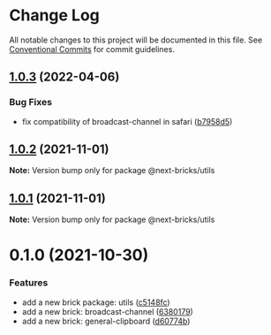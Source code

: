 # Change Log

All notable changes to this project will be documented in this file.
See [Conventional Commits](https://conventionalcommits.org) for commit guidelines.

## [1.0.3](https://github.com/easyops-cn/next-basics/compare/@next-bricks/utils@1.0.2...@next-bricks/utils@1.0.3) (2022-04-06)


### Bug Fixes

* fix compatibility of broadcast-channel in safari ([b7958d5](https://github.com/easyops-cn/next-basics/commit/b7958d58fb8fcb39f9f1112cbe109c4fb244e7ce))





## [1.0.2](https://github.com/easyops-cn/next-basics/compare/@next-bricks/utils@1.0.1...@next-bricks/utils@1.0.2) (2021-11-01)

**Note:** Version bump only for package @next-bricks/utils





## [1.0.1](https://github.com/easyops-cn/next-basics/compare/@next-bricks/utils@0.1.0...@next-bricks/utils@1.0.1) (2021-11-01)

**Note:** Version bump only for package @next-bricks/utils

# 0.1.0 (2021-10-30)

### Features

- add a new brick package: utils ([c5148fc](https://github.com/easyops-cn/next-basics/commit/c5148fcd6ac04dfbe0b2a4a1bcde17bad74e7b4a))
- add a new brick: broadcast-channel ([6380179](https://github.com/easyops-cn/next-basics/commit/638017984a9b330595eed68862afef2ac957b56d))
- add a new brick: general-clipboard ([d60774b](https://github.com/easyops-cn/next-basics/commit/d60774b60885631dfaeefda3e2561374d98bfd8f))
